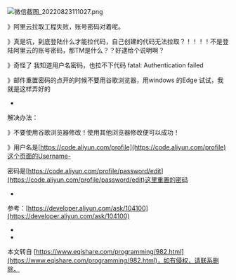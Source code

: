 ![微信截图_20220823111027.png](https://www.eqishare.com/zb_users/upload/2022/08/202208231661224267345560.png)

》阿里云拉取工程失败，账号密码对着呢。

》真是坑，到底登陆什么才能拉代码，自己创建的代码无法拉取？！！！！不是登陆阿里云的账号密码，那TM是什么？？好逮给个说明啊？

》奇怪了 我知道用户名密码，也拉不下代码 fatal: Authentication failed

》邮件重置密码的点开的时候不要用谷歌浏览器，用windows 的Edge 试试，我就是这样弄好的

-

解决办法：

》不要使用谷歌浏览器修改！使用其他浏览器修改便可以成功！

》用户名是[https://code.aliyun.com/profile](https://code.aliyun.com/profile)这个页面的Username-

 密码是[https://code.aliyun.com/profile/password/edit](https://code.aliyun.com/profile/password/edit)这里重置的密码

-

参考：[https://developer.aliyun.com/ask/104100](https://developer.aliyun.com/ask/104100)

-

-

本文转自 [https://www.eqishare.com/programming/982.html](https://www.eqishare.com/programming/982.html)，如有侵权，请联系删除。